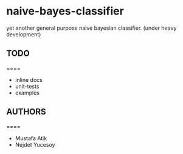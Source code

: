 naive-bayes-classifier
======================

yet another general purpose naive bayesian classifier. (under heavy development)

## TODO
====
* inline docs
* unit-tests
* examples


## AUTHORS
====
* Mustafa Atik
* Nejdet Yucesoy

